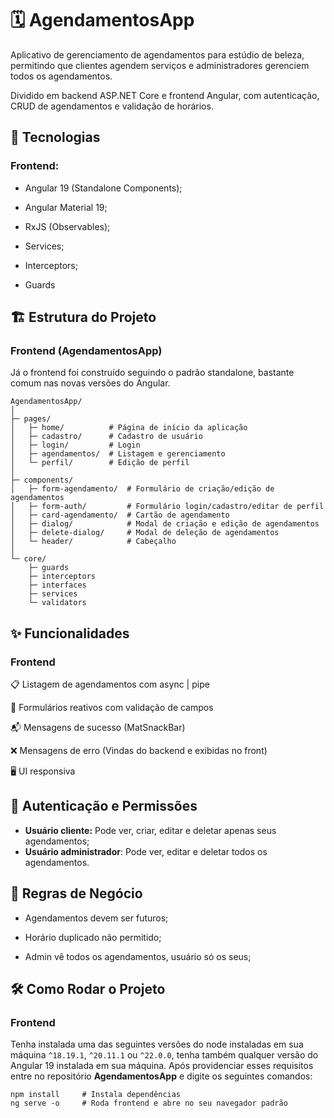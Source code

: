 # 🗓 AgendamentosApp

Aplicativo de gerenciamento de agendamentos para estúdio de beleza, permitindo que clientes agendem serviços e administradores gerenciem todos os agendamentos.

Dividido em backend ASP.NET Core e frontend Angular, com autenticação, CRUD de agendamentos e validação de horários.

## 🚀 Tecnologias

### Frontend:

- Angular 19 (Standalone Components);

- Angular Material 19;

- RxJS (Observables);

- Services;

- Interceptors;

- Guards

## 🏗 Estrutura do Projeto

### Frontend (AgendamentosApp)

Já o frontend foi construído seguindo o padrão standalone, bastante comum nas novas versões do Angular.

```
AgendamentosApp/
│
├─ pages/
│   ├─ home/          # Página de início da aplicação
│   ├─ cadastro/      # Cadastro de usuário
│   ├─ login/         # Login
│   ├─ agendamentos/  # Listagem e gerenciamento
│   └─ perfil/        # Edição de perfil
│
├─ components/
│   ├─ form-agendamento/  # Formulário de criação/edição de agendamentos
│   ├─ form-auth/         # Formulário login/cadastro/editar de perfil
│   ├─ card-agendamento/  # Cartão de agendamento
│   ├─ dialog/            # Modal de criação e edição de agendamentos
│   ├─ delete-dialog/     # Modal de deleção de agendamentos
│   └─ header/            # Cabeçalho
│
└─ core/
    ├─ guards
    ├─ interceptors
    ├─ interfaces
    ├─ services
    └─ validators
```

## ✨ Funcionalidades

### Frontend

📋 Listagem de agendamentos com async | pipe

📝 Formulários reativos com validação de campos

📬 Mensagens de sucesso (MatSnackBar)

❌ Mensagens de erro (Vindas do backend e exibidas no front)

🖥 UI responsiva

## 🔐 Autenticação e Permissões

- **Usuário cliente:** Pode ver, criar, editar e deletar apenas seus agendamentos;
- **Usuário administrador**: Pode ver, editar e deletar todos os agendamentos.

## 📌 Regras de Negócio

- Agendamentos devem ser futuros;

- Horário duplicado não permitido;

- Admin vê todos os agendamentos, usuário só os seus;

## 🛠 Como Rodar o Projeto

### Frontend

Tenha instalada uma das seguintes versões do node instaladas em sua máquina ```^18.19.1```, ```^20.11.1``` ou ```^22.0.0```, tenha também qualquer versão do Angular 19 instalada em sua máquina. Após providenciar esses requisitos entre no repositório **AgendamentosApp** e digite os seguintes comandos:

```
npm install     # Instala dependências
ng serve -o     # Roda frontend e abre no seu navegador padrão
```

